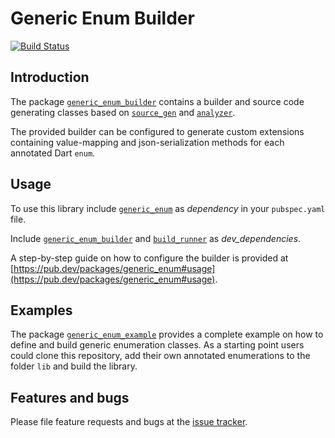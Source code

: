 # Generic Enum Builder
[![Build Status](https://travis-ci.com/simphotonics/generic_enum.svg?branch=master)](https://travis-ci.com/simphotonics/generic_enum)


## Introduction

The package [`generic_enum_builder`][generic_enum_builder] contains a builder and
source code generating classes based on [`source_gen`][source_gen]
and [`analyzer`][analyzer].

The provided builder can be configured to generate custom extensions containing value-mapping
and json-serialization methods for each annotated Dart `enum`.


## Usage

To use this library include [`generic_enum`][generic_enum] as *dependency* in your `pubspec.yaml` file.

Include [`generic_enum_builder`][generic_enum_builder] and [`build_runner`][build_runner] as *dev_dependencies*.

A step-by-step guide on how to configure the builder is provided at
[https://pub.dev/packages/generic_enum#usage](https://pub.dev/packages/generic_enum#usage).


## Examples

The package [`generic_enum_example`][generic_enum_example] provides a complete example on how to define and build
generic enumeration classes. As a starting point users could clone this repository, add
their own annotated enumerations to the folder `lib` and build the library.


## Features and bugs
Please file feature requests and bugs at the [issue tracker].

[issue tracker]: https://github.com/simphotonics/generic_enum/issues
[analyzer]: https://pub.dev/packages/analyzer
[build_runner]: https://pub.dev/packages/build_runner
[generic_enum]: https://pub.dev/packages/generic_enum
[generic_enum_builder]: https://pub.dev/packages/generic_enum_builder
[source_gen]: https://pub.dev/packages/source_gen
[generic_enum_example]: ../generic_enum_example
